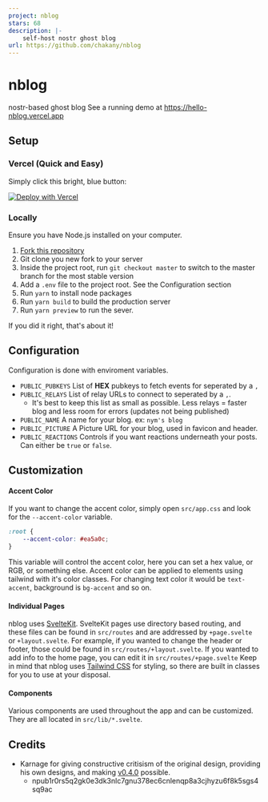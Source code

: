 ```yaml
---
project: nblog
stars: 68
description: |-
    self-host nostr ghost blog
url: https://github.com/chakany/nblog
---
```


# nblog

nostr-based ghost blog
See a running demo at https://hello-nblog.vercel.app

## Setup

### Vercel (Quick and Easy)

Simply click this bright, blue button:

[![Deploy with Vercel](https://vercel.com/button)](https://vercel.com/new/clone?repository-url=https://github.com/jacany/nblog/tree/master&env=PUBLIC_PUBKEYS,PUBLIC_RELAYS,PUBLIC_NAME,PUBLIC_PICTURE,PUBLIC_REACTIONS&envDescription=nblog%20configuration&envLink=https://github.com/jacany/nblog%23configuration&project-name=nblog&repository-name=my-nblog)

### Locally

Ensure you have Node.js installed on your computer.

1. [Fork this repository](https://github.com/jacany/nblog/fork)
2. Git clone you new fork to your server
3. Inside the project root, run `git checkout master` to switch to the master branch for the most stable version
4. Add a `.env` file to the project root. See the Configuration section
5. Run `yarn` to install node packages
6. Run `yarn build` to build the production server
7. Run `yarn preview` to run the sever.

If you did it right, that's about it!

## Configuration

Configuration is done with enviroment variables.

-   `PUBLIC_PUBKEYS` List of **HEX** pubkeys to fetch events for seperated by a `,`
-   `PUBLIC_RELAYS` List of relay URLs to connect to seperated by a `,`.
    -   It's best to keep this list as small as possible. Less relays = faster blog and less room for errors (updates not being published)
-   `PUBLIC_NAME` A name for your blog. ex: `nym's blog`
-   `PUBLIC_PICTURE` A Picture URL for your blog, used in favicon and header.
-   `PUBLIC_REACTIONS` Controls if you want reactions underneath your posts. Can either be `true` or `false`.

## Customization

#### Accent Color
If you want to change the accent color, simply open `src/app.css` and look for the `--accent-color` variable.
```css
:root {
	--accent-color: #ea5a0c;
}
```
This variable will control the accent color, here you can set a hex value, or RGB, or something else.
Accent color can be applied to elements using tailwind with it's color classes. For changing text color it would be `text-accent`, background is `bg-accent` and so on.

#### Individual Pages
nblog uses [SvelteKit](https://kit.svelte.dev/). SvelteKit pages use directory based routing, and these files can be found in `src/routes` and are addressed by `+page.svelte` or `+layout.svelte`.
For example, if you wanted to change the header or footer, those could be found in `src/routes/+layout.svelte`.
If you wanted to add info to the home page, you can edit it in `src/routes/+page.svelte`
Keep in mind that nblog uses [Tailwind CSS](https://tailwindcss.com) for styling, so there are built in classes for you to use at your disposal.

#### Components
Various components are used throughout the app and can be customized. They are all located in `src/lib/*.svelte`.


## Credits
- Karnage for giving constructive critisism of the original design, providing his own designs, and making [v0.4.0](https://github.com/jacany/nblog/releases/tag/v0.4.0) possible.
	- npub1r0rs5q2gk0e3dk3nlc7gnu378ec6cnlenqp8a3cjhyzu6f8k5sgs4sq9ac

